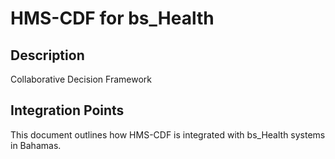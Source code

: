 # HMS-CDF for bs_Health

## Description

Collaborative Decision Framework

## Integration Points

This document outlines how HMS-CDF is integrated with bs_Health systems in Bahamas.
